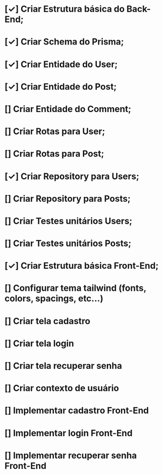 
<!-- ✓ Cute Blog TODOs -->


<!-- BACK-END -->
# [✓] Criar Estrutura básica do Back-End;
# [✓] Criar Schema do Prisma;
# [✓] Criar Entidade do User;
# [✓] Criar Entidade do Post;
# [] Criar Entidade do Comment;
# [] Criar Rotas para User;
# [] Criar Rotas para Post;
# [✓] Criar Repository para Users;
# [] Criar Repository para Posts;
# [] Criar Testes unitários Users;
# [] Criar Testes unitários Posts;

<!-- FRONT-END -->
# [✓] Criar Estrutura básica Front-End;
# [] Configurar tema tailwind (fonts, colors, spacings, etc...)
# [] Criar tela cadastro
# [] Criar tela login
# [] Criar tela recuperar senha
# [] Criar contexto de usuário
# [] Implementar cadastro Front-End
# [] Implementar login Front-End
# [] Implementar recuperar senha Front-End
